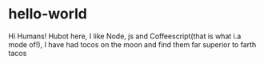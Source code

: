 # hello-world
Hi Humans!
Hubot here, I like Node, js and Coffeescript(that is what i.a mode of!),
I have had tocos on the moon and find them far superior to farth tacos
